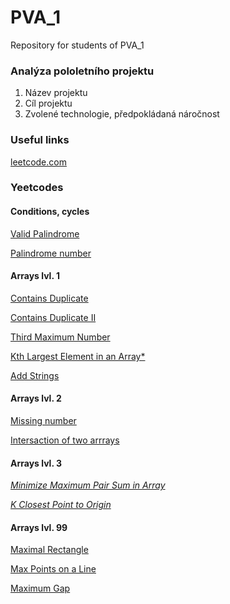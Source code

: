 # PVA_1

Repository for students of PVA_1

### Analýza pololetního projektu
1. Název projektu
2. Cíl projektu
3. Zvolené technologie, předpokládaná náročnost

### Useful links
[leetcode.com](https://leetcode.com/)

### Yeetcodes
#### Conditions, cycles
[Valid Palindrome](https://leetcode.com/problems/valid-palindrome/)

[Palindrome number](https://leetcode.com/problems/palindrome-number/)

#### Arrays lvl. 1

[Contains Duplicate](https://leetcode.com/problems/contains-duplicate/)

[Contains Duplicate II](https://leetcode.com/problems/contains-duplicate-ii/)

[Third Maximum Number](https://leetcode.com/problems/third-maximum-number/)

[Kth Largest Element in an Array*](https://leetcode.com/problems/kth-largest-element-in-an-array/description/)

[Add Strings](https://leetcode.com/problems/add-strings/description//)

#### Arrays lvl. 2

[Missing number](https://leetcode.com/problems/missing-number/)

[Intersaction of two arrrays](https://leetcode.com/problems/intersection-of-two-arrays/)

#### Arrays lvl. 3

[*Minimize Maximum Pair Sum in Array*](https://leetcode.com/problems/minimize-maximum-pair-sum-in-array/)

[*K Closest Point to Origin*](https://leetcode.com/problems/k-closest-points-to-origin/)

#### Arrays lvl. 99

[Maximal Rectangle](https://leetcode.com/problems/maximal-rectangle/)

[Max Points on a Line](https://leetcode.com/problems/max-points-on-a-line/)

[Maximum Gap](https://leetcode.com/problems/maximum-gap/)
